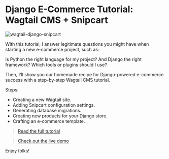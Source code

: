 # Django E-Commerce Tutorial: Wagtail CMS + Snipcart

![wagtail-django-snipcart](https://snipcart.com/media/203682/wagtaildjangosnipcart-1.png)

With this tutorial, I answer legitimate questions you might have when starting a new e-commerce project, such as:

Is Python the right language for my project? And Django the right framework? Which tools or plugins should I use?

Then, I'll show you our homemade recipe for Django-powered e-commerce success with a step-by-step Wagtail CMS tutorial.

Steps:

- Creating a new Wagtail site.
- Adding Snipcart configuration settings.
- Generating database migrations.
- Creating new products for your Django store.
- Crafting an e-commerce template.

> [Read the full tutorial](https://snipcart.com/blog/django-ecommerce-tutorial-wagtail-cms)

> [Check out the live demo](http://snipcart-wagtail.herokuapp.com/)

Enjoy folks!
